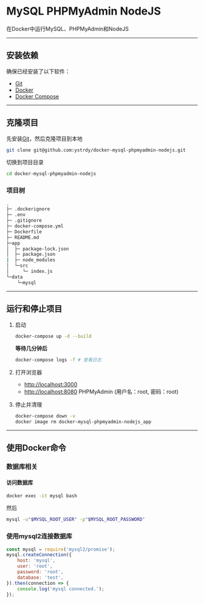 # MySQL PHPMyAdmin NodeJS

在Docker中运行MySQL、PHPMyAdmin和NodeJS

---

## 安装依赖

确保已经安装了以下软件：

* [Git](https://git-scm.com/downloads)
* [Docker](https://docs.docker.com/engine/installation/)
* [Docker Compose](https://docs.docker.com/compose/install/)

---

## 克隆项目

先安装[Git](http://git-scm.com/book/en/v2/Getting-Started-Installing-Git)，然后克隆项目到本地

```sh
git clone git@github.com:ystrdy/docker-mysql-phpmyadmin-nodejs.git
```

切换到项目目录

```sh
cd docker-mysql-phpmyadmin-nodejs
```

### 项目树

```sh
.
├─ .dockerignore
├─ .env
├─ .gitignore
├─ docker-compose.yml
├─ Dockerfile
├─ README.md
├─app
│  ├─ package-lock.json
│  ├─ package.json
|  ├─ node_modules
│  └─src
│     └─ index.js
└─data
    └─mysql
```

---

## 运行和停止项目

1. 启动

    ```sh
    docker-compose up -d --build
    ```

    **等待几分钟后**

    ```sh
    docker-compose logs -f # 查看日志
    ```

2. 打开浏览器

    * [http://localhost:3000](http://localhost:3000)
    * [http://localhost:8080](http://localhost:8080) PHPMyAdmin (用户名：root, 密码：root)

3. 停止并清理

    ```sh
    docker-compose down -v
    docker image rm docker-mysql-phpmyadmin-nodejs_app
    ```

---

## 使用Docker命令

### 数据库相关

#### 访问数据库

```sh
docker exec -it mysql bash
```

然后

```sh
mysql -u"$MYSQL_ROOT_USER" -p"$MYSQL_ROOT_PASSWORD"
```

### 使用mysql2连接数据库

```javascript
const mysql = require('mysql2/promise');
mysql.createConnection({
    host: 'mysql',
    user: 'root',
    password: 'root',
    database: 'test',
}).then(connection => {
    console.log('mysql connected.');
});
```
